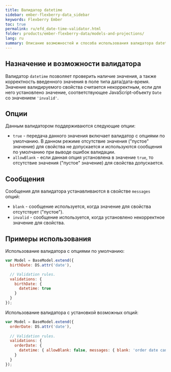 ```yaml
---
title: Валидатор datetime
sidebar: ember-flexberry-data_sidebar
keywords: Flexberry Ember
toc: true
permalink: ru/efd_date-time-validator.html
folder: products/ember-flexberry-data/models-and-projections/
lang: ru
summary: Описание возможностей и способа использования валидатора datetime.
---
```


## Назначение и возможности валидатора

Валидатор `datetime` позволяет проверить наличие значения, а также корректность введенного значения в поле типа дата/дата-время.
Значение валидируемого свойства считается некорректным, если для него установлено значение, соответствующее JavaScript-объекту `Date` со значением `'invalid'`.

## Опции

Данным валидатором поддерживаются следующие опции:

* `true` - передача данного значения включает валидатор с опциями по умолчанию. В данном режиме отсутствие значения ("пустое" значение) для свойства не допускается и используются сообщения по умолчанию при выводе ошибок валидации.
* `allowBlank` - если данная опция установлена в значение `true`, то отсутствие значения ("пустое" значение) для свойства допускается.

## Сообщения

Сообщения для валидатора устанавливаются в свойстве `messages` опций:

* `blank` - сообщение используется, когда значение для свойства отсутствует ("пустое").
* `invalid` - сообщение используется, когда установлено некорректное значение для свойства.

## Примеры использования

Использование валидатора с опциями по умолчанию:

```javascript
var Model = BaseModel.extend({
  birthDate: DS.attr('date'),

  // Validation rules.
  validations: {
    birthDate: {
      datetime: true
    }
  }
});
```

Использование валидатора с установкой возможных опций:

```javascript
var Model = BaseModel.extend({
  orderDate: DS.attr('date'),
  
  // Validation rules.
  validations: {
    orderDate: {
      datetime: { allowBlank: false, messages: { blank: 'order date can\'t be blank', invalid: 'please input valid date' } }
    }
  }
});
```